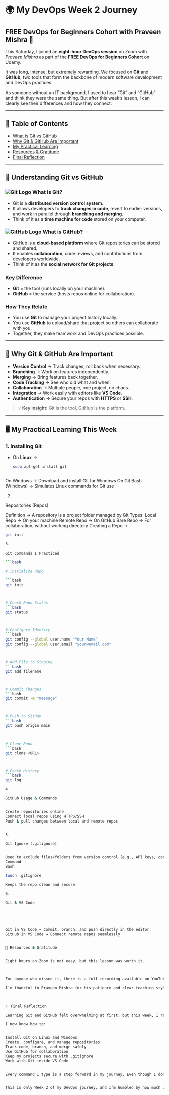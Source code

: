 # 🌍 My DevOps Week 2 Journey  
## FREE DevOps for Beginners Cohort with Praveen Mishra 🚀  

This Saturday, I joined an **eight-hour DevOps session** on Zoom with *Praveen Mishra* as part of the **FREE DevOps for Beginners Cohort** on Udemy.  

It was long, intense, but extremely rewarding. We focused on **Git** and **GitHub**, two tools that form the backbone of modern software development and DevOps practices.  

As someone without an IT background, I used to hear “Git” and “GitHub” and think they were the same thing. But after this week’s lesson, I can clearly see their differences and how they connect.  

---

## 📖 Table of Contents
- [What is Git vs GitHub](#-understanding-git-vs-github)  
- [Why Git & GitHub Are Important](#-why-git--github-are-important)  
- [My Practical Learning](#-my-practical-learning-this-week)  
- [Resources & Gratitude](#-resources--gratitude)  
- [Final Reflection](#-final-reflection)  

---

## 🔑 Understanding Git vs GitHub  

### ![Git Logo](https://git-scm.com/images/logos/downloads/Git-Icon-1788C.png) **What is Git?**  
- Git is a **distributed version control system**.  
- It allows developers to **track changes in code**, revert to earlier versions, and work in parallel through **branching and merging**.  
- Think of it as a **time machine for code** stored on your computer.  

### ![GitHub Logo](https://github.githubassets.com/images/modules/logos_page/GitHub-Mark.png) **What is GitHub?**  
- GitHub is a **cloud-based platform** where Git repositories can be stored and shared.  
- It enables **collaboration**, code reviews, and contributions from developers worldwide.  
- Think of it as the **social network for Git projects**.  

### **Key Difference**  
- **Git** = the tool (runs locally on your machine).  
- **GitHub** = the service (hosts repos online for collaboration).  

### **How They Relate**  
- You use **Git** to manage your project history locally.  
- You use **GitHub** to upload/share that project so others can collaborate with you.  
- Together, they make teamwork and DevOps practices possible.  

---

## 🌟 Why Git & GitHub Are Important  
- **Version Control** → Track changes, roll back when necessary.  
- **Branching** → Work on features independently.  
- **Merging** → Bring features back together.  
- **Code Tracking** → See who did what and when.  
- **Collaboration** → Multiple people, one project, no chaos.  
- **Integration** → Work easily with editors like **VS Code**.  
- **Authentication** → Secure your repos with **HTTPS** or **SSH**.  

> 💡 **Key Insight:** Git is the tool, GitHub is the platform.  

---

## 🖥️ My Practical Learning This Week  

### 1. **Installing Git**  
- On **Linux** →  
  ```bash
  sudo apt-get install git



On Windows → Download and install Git for Windows
On Git Bash (Windows) → Simulates Linux commands for Git use


2. 

Repositories (Repos)


Definition → A repository is a project folder managed by Git
Types:
Local Repo → On your machine
Remote Repo → On GitHub
Bare Repo → For collaboration, without working directory
Creating a Repo →

 
  
```bash
git init

3. 

Git Commands I Practiced

```bash

# Initialize Repo

```bash
git init  



# Check Repo Status
```bash
git status  



# Configure Identity
```bash
git config --global user.name "Your Name"
git config --global user.email "your@email.com"  



# Add File to Staging
```bash
git add filename  



# Commit Changes
```bash
git commit -m "message"  



# Push to GitHub
```bash
git push origin main  



# Clone Repo
```bash
git clone <URL>  



# Check History
```bash
git log

4. 

GitHub Usage & Commands


Create repositories online
Connect local repos using HTTPS/SSH
Push & pull changes between local and remote repos


5. 

Git Ignore (.gitignore)


Used to exclude files/folders from version control (e.g., API keys, config files)
Command →
Bash

touch .gitignore

Keeps the repo clean and secure

6. 

Git & VS Code





Git in VS Code → Commit, branch, and push directly in the editor
GitHub in VS Code → Connect remote repos seamlessly


🎥 Resources & Gratitude


Eight hours on Zoom is not easy, but this lesson was worth it.



For anyone who missed it, there is a full recording available on YouTube that explains everything from basics to hands-on practice.

I’m thankful to Praveen Mishra for his patience and clear teaching style. He not only showed us the commands but also explained the “why” behind each step.



✨ Final Reflection

Learning Git and GitHub felt overwhelming at first, but this week, I realized they are not just tools — they are the foundation of teamwork in tech.

I now know how to:


Install Git on Linux and Windows
Create, configure, and manage repositories
Track code, branch, and merge safely
Use GitHub for collaboration
Keep my projects secure with .gitignore
Work with Git inside VS Code


Every command I type is a step forward in my journey. Even though I don’t come from an IT background, I’m eager to keep learning and growing.


This is only Week 2 of my DevOps journey, and I’m humbled by how much I’ve already learned. The road ahead is long, but I’m fully committed.  I am eager, disciplined, and ready to learn. My journey has just begun, but I am already building the skills that matter in today’s tech world.
